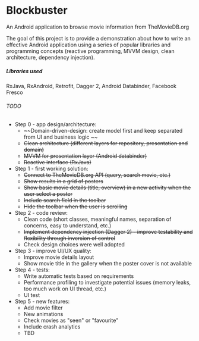 # Blockbuster

An Android application to browse movie information from TheMovieDB.org

The goal of this project is to provide a demonstration about how to write an effective Android application using a series of popular libraries and programming concepts (reactive programming, MVVM design, clean architecture, dependency injection). 

##### Libraries used
RxJava, RxAndroid, Retrofit, Dagger 2, Android Databinder, Facebook Fresco

###### TODO
- Step 0 - app design/architecture:
  - ~~Domain-driven-design: create model first and keep separated from UI and business logic ~~
  - ~~Clean architecture (different layers for repository, presentation and domain)~~
  - ~~MVVM for presentation layer (Android databinder)~~
  - ~~Reactive interface (RxJava)~~
- Step 1 - first working solution:
  - ~~Connect to TheMovieDB.org API (query, search movie, etc.)~~
  - ~~Show results in a grid of posters~~
  - ~~Show basic movie details (title, overview) in a new activity when the user select a poster~~
  - ~~Include search field in the toolbar~~
  - ~~Hide the toolbar when the user is scrolling~~
- Step 2 - code review:
  - Clean code (short classes, meaningful names, separation of concerns, easy to understand, etc.)
  - ~~Implement dependency injection (Dagger 2) - improve testability and flexibility through inversion of control~~
  - Check design choices were well adopted
- Step 3 - improve UI/UX quality:
  - Improve movie details layout
  - Show movie title in the gallery when the poster cover is not available
- Step 4 - tests:
  - Write automatic tests based on requirements
  - Performance profiling to investigate potential issues (memory leaks, too much work on UI thread, etc.)
  - UI test
- Step 5 - new features:
  - Add movie filter
  - New animations
  - Check movies as "seen" or "favourite" 
  - Include crash analytics
  - TBD
